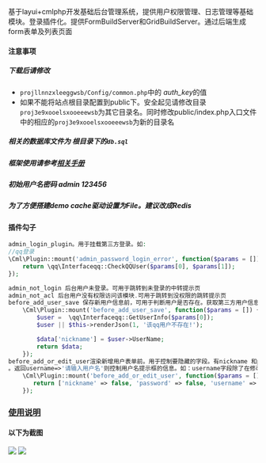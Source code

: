 基于layui+cmlphp开发基础后台管理系统，提供用户权限管理、日志管理等基础模块。登录插件化。提供FormBuildServer和GridBuildServer。通过后端生成form表单及列表页面

#### 注意事项
##### 下载后请修改 
 * `projllnnzxleeggwsb/Config/common.php`中的 *auth_key*的值
 * 如果不能将站点根目录配置到public下。安全起见请修改目录`proj3e9xooelsxooeeewsb`为其它目录名。同时修改public/index.php入口文件中的相应的`proj3e9xooelsxooeeewsb`为新的目录名 
 
##### 相关的数据库文件为 根目录下的`db.sql`

##### 框架使用请参考[相关手册](http://cmlphp.com/) 

##### 初始用户名密码  admin 123456
##### 为了方便搭建demo cache驱动设置为File。建议改成Redis



#### 插件勾子
```php
admin_login_plugin。用于挂载第三方登录。如:
//qq登录
\Cml\Plugin::mount('admin_password_login_error', function($params = []) {
    return \qq\Interfaceqq::CheckQQUser($params[0], $params[1]);
});

admin_not_login 后台用户未登录。可用于跳转到未登录的中转提示页
admin_not_acl 后台用户没有权限访问该模块.可用于跳转到没权限的跳转提示页
before_add_user_save 保存新用户信息前，可用于判断用户是否存在。获取第三方用户信息等。传递给插件的第一个参数为用户名如:
    \Cml\Plugin::mount('before_add_user_save', function($params = []) {
        $user =  \qq\Interfaceqq::GetUserInfo($params[0]);
        $user || $this->renderJson(1, '该qq用户不存在!');

        $data['nickname'] = $user->UserName;
        return $data;
    });
before_add_or_edit_user渲染新增用户表单前。用于控制要隐藏的字段。有nickname 和password。return false。即不显示。昵称和密码都使用第三方的
。返回username=>'请输入用户名'则控制用户名提示框的信息。如：username字段除了在修改用户信息前的提示还用于控制登录表单中的提示
    \Cml\Plugin::mount('before_add_or_edit_user', function($params = []) {
       return ['nickname' => false, 'password' => false, 'username' => '请输入qq号'];
    });
```

### [使用说明](https://github.com/linhecheng/cmlphp-demo-background/wiki)

#### 以下为截图
![](http://cdn.cmlphp.com/cmlphp_layui_background.png)
![](http://cdn.cmlphp.com/cmlphp_layui_background_login.png)